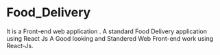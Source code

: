 # Food_Delivery
  It is a Front-end web application . A standard Food Delivery application using React Js
A Good looking and Standered Web Front-end work using React-Js.
